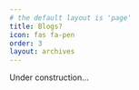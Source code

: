 ```yaml
---
# the default layout is 'page'
title: Blogs?
icon: fas fa-pen
order: 3
layout: archives
---
```


Under construction... 
